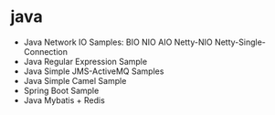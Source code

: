 # java
<ul>
  <li>Java Network IO Samples: BIO NIO AIO Netty-NIO Netty-Single-Connection</li>
  <li>Java Regular Expression Sample</li>
  <li>Java Simple JMS-ActiveMQ Samples</li>
  <li>Java Simple Camel Sample</li>
  <li>Spring Boot Sample</li>
  <li>Java Mybatis + Redis</li>
</ul>
